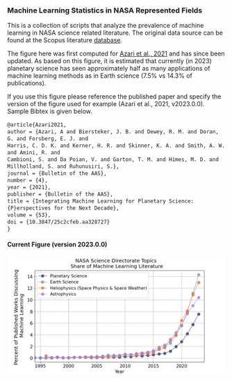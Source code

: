 
### Machine Learning Statistics in NASA Represented Fields

This is a collection of scripts that analyze the prevalence of machine learning in NASA science related literature. The original data source can be found at the Scopus literature [database](https://www.scopus.com/home.uri).

The figure here was first computed for [Azari et al., 2021](https://baas.aas.org/pub/2021n4i128/release/1?readingCollection=7272e5bb) and has since been updated. As based on this figure, it is estimated that currently (in 2023) planetary science has seen approximately half as many applications of machine learning methods as in Earth science (7.5% vs 14.3% of publications).

If you use this figure please reference the published paper and specify the version of the figure used for example (Azari et al., 2021, v2023.0.0). Sample Bibtex is given below.

```
@article{Azari2021,
author = {Azari, A and Biersteker, J. B. and Dewey, R. M. and Doran, G. and Forsberg, E. J. and
Harris, C. D. K. and Kerner, H. R. and Skinner, K. A. and Smith, A. W. and Amini, R. and
Cambioni, S. and Da Poian, V. and Garton, T. M. and Himes, M. D. and Millholland, S. and Ruhunusiri, S.},
journal = {Bulletin of the AAS},
number = {4},
year = {2021},
publisher = {Bulletin of the AAS},
title = {Integrating Machine Learning for Planetary Science: {P}erspectives for the Next Decade},
volume = {53},
doi = {10.3847/25c2cfeb.aa328727}
}
```

#### Current Figure (version 2023.0.0)

<img width="1500" alt="img1" src="./Figures/CurrentFig.png">
